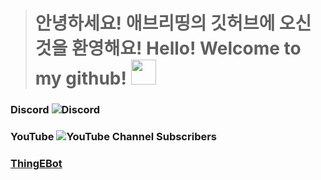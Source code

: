 > # 안녕하세요! 애브리띵의 깃허브에 오신것을 환영해요! Hello! Welcome to my github! <img src="https://camo.githubusercontent.com/e8e7b06ecf583bc040eb60e44eb5b8e0ecc5421320a92929ce21522dbc34c891/68747470733a2f2f6d656469612e67697068792e636f6d2f6d656469612f6876524a434c467a6361737252346961377a2f67697068792e676966" width="40px">

### Discord ![Discord](https://img.shields.io/discord/817716330249453568?style=for-the-badge)

### YouTube ![YouTube Channel Subscribers](https://img.shields.io/youtube/channel/subscribers/UC-LdM1LY3waO9UasSJN2mRw?style=for-the-badge)

### [ThingEBot](http://invite.thingebot.kro.kr)
